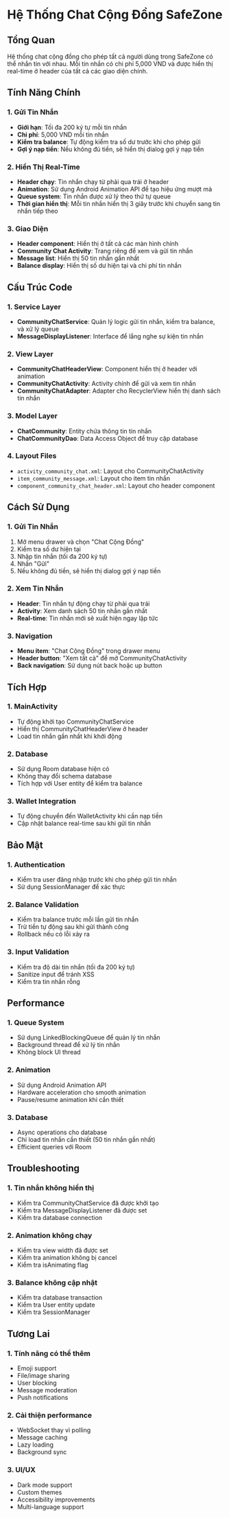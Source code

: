 # Hệ Thống Chat Cộng Đồng SafeZone

## Tổng Quan
Hệ thống chat cộng đồng cho phép tất cả người dùng trong SafeZone có thể nhắn tin với nhau. Mỗi tin nhắn có chi phí 5,000 VND và được hiển thị real-time ở header của tất cả các giao diện chính.

## Tính Năng Chính

### 1. Gửi Tin Nhắn
- **Giới hạn**: Tối đa 200 ký tự mỗi tin nhắn
- **Chi phí**: 5,000 VND mỗi tin nhắn
- **Kiểm tra balance**: Tự động kiểm tra số dư trước khi cho phép gửi
- **Gợi ý nạp tiền**: Nếu không đủ tiền, sẽ hiển thị dialog gợi ý nạp tiền

### 2. Hiển Thị Real-Time
- **Header chạy**: Tin nhắn chạy từ phải qua trái ở header
- **Animation**: Sử dụng Android Animation API để tạo hiệu ứng mượt mà
- **Queue system**: Tin nhắn được xử lý theo thứ tự queue
- **Thời gian hiển thị**: Mỗi tin nhắn hiển thị 3 giây trước khi chuyển sang tin nhắn tiếp theo

### 3. Giao Diện
- **Header component**: Hiển thị ở tất cả các màn hình chính
- **Community Chat Activity**: Trang riêng để xem và gửi tin nhắn
- **Message list**: Hiển thị 50 tin nhắn gần nhất
- **Balance display**: Hiển thị số dư hiện tại và chi phí tin nhắn

## Cấu Trúc Code

### 1. Service Layer
- **CommunityChatService**: Quản lý logic gửi tin nhắn, kiểm tra balance, và xử lý queue
- **MessageDisplayListener**: Interface để lắng nghe sự kiện tin nhắn

### 2. View Layer
- **CommunityChatHeaderView**: Component hiển thị ở header với animation
- **CommunityChatActivity**: Activity chính để gửi và xem tin nhắn
- **CommunityChatAdapter**: Adapter cho RecyclerView hiển thị danh sách tin nhắn

### 3. Model Layer
- **ChatCommunity**: Entity chứa thông tin tin nhắn
- **ChatCommunityDao**: Data Access Object để truy cập database

### 4. Layout Files
- `activity_community_chat.xml`: Layout cho CommunityChatActivity
- `item_community_message.xml`: Layout cho item tin nhắn
- `component_community_chat_header.xml`: Layout cho header component

## Cách Sử Dụng

### 1. Gửi Tin Nhắn
1. Mở menu drawer và chọn "Chat Cộng Đồng"
2. Kiểm tra số dư hiện tại
3. Nhập tin nhắn (tối đa 200 ký tự)
4. Nhấn "Gửi"
5. Nếu không đủ tiền, sẽ hiển thị dialog gợi ý nạp tiền

### 2. Xem Tin Nhắn
- **Header**: Tin nhắn tự động chạy từ phải qua trái
- **Activity**: Xem danh sách 50 tin nhắn gần nhất
- **Real-time**: Tin nhắn mới sẽ xuất hiện ngay lập tức

### 3. Navigation
- **Menu item**: "Chat Cộng Đồng" trong drawer menu
- **Header button**: "Xem tất cả" để mở CommunityChatActivity
- **Back navigation**: Sử dụng nút back hoặc up button

## Tích Hợp

### 1. MainActivity
- Tự động khởi tạo CommunityChatService
- Hiển thị CommunityChatHeaderView ở header
- Load tin nhắn gần nhất khi khởi động

### 2. Database
- Sử dụng Room database hiện có
- Không thay đổi schema database
- Tích hợp với User entity để kiểm tra balance

### 3. Wallet Integration
- Tự động chuyển đến WalletActivity khi cần nạp tiền
- Cập nhật balance real-time sau khi gửi tin nhắn

## Bảo Mật

### 1. Authentication
- Kiểm tra user đăng nhập trước khi cho phép gửi tin nhắn
- Sử dụng SessionManager để xác thực

### 2. Balance Validation
- Kiểm tra balance trước mỗi lần gửi tin nhắn
- Trừ tiền tự động sau khi gửi thành công
- Rollback nếu có lỗi xảy ra

### 3. Input Validation
- Kiểm tra độ dài tin nhắn (tối đa 200 ký tự)
- Sanitize input để tránh XSS
- Kiểm tra tin nhắn rỗng

## Performance

### 1. Queue System
- Sử dụng LinkedBlockingQueue để quản lý tin nhắn
- Background thread để xử lý tin nhắn
- Không block UI thread

### 2. Animation
- Sử dụng Android Animation API
- Hardware acceleration cho smooth animation
- Pause/resume animation khi cần thiết

### 3. Database
- Async operations cho database
- Chỉ load tin nhắn cần thiết (50 tin nhắn gần nhất)
- Efficient queries với Room

## Troubleshooting

### 1. Tin nhắn không hiển thị
- Kiểm tra CommunityChatService đã được khởi tạo
- Kiểm tra MessageDisplayListener đã được set
- Kiểm tra database connection

### 2. Animation không chạy
- Kiểm tra view width đã được set
- Kiểm tra animation không bị cancel
- Kiểm tra isAnimating flag

### 3. Balance không cập nhật
- Kiểm tra database transaction
- Kiểm tra User entity update
- Kiểm tra SessionManager

## Tương Lai

### 1. Tính năng có thể thêm
- Emoji support
- File/image sharing
- User blocking
- Message moderation
- Push notifications

### 2. Cải thiện performance
- WebSocket thay vì polling
- Message caching
- Lazy loading
- Background sync

### 3. UI/UX
- Dark mode support
- Custom themes
- Accessibility improvements
- Multi-language support
